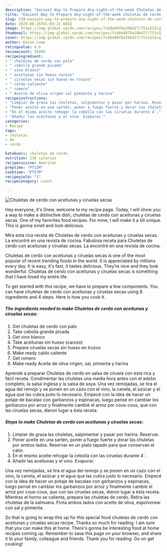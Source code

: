 ```yaml
---
description: "Easiest Way to Prepare Any-night-of-the-week Chuletas de cerdo con aceitunas y ciruelas secas"
title: "Easiest Way to Prepare Any-night-of-the-week Chuletas de cerdo con aceitunas y ciruelas secas"
slug: 539-easiest-way-to-prepare-any-night-of-the-week-chuletas-de-cerdo-con-aceitunas-y-ciruelas-secas
date: 2020-08-25T01:03:21.604Z
image: https://img-global.cpcdn.com/recipes/fcb8e8978a396d27/751x532cq70/chuletas-de-cerdo-con-aceitunas-y-ciruelas-secas-foto-principal.jpg
thumbnail: https://img-global.cpcdn.com/recipes/fcb8e8978a396d27/751x532cq70/chuletas-de-cerdo-con-aceitunas-y-ciruelas-secas-foto-principal.jpg
cover: https://img-global.cpcdn.com/recipes/fcb8e8978a396d27/751x532cq70/chuletas-de-cerdo-con-aceitunas-y-ciruelas-secas-foto-principal.jpg
author: Kevin Lowe
ratingvalue: 4.6
reviewcount: 30496
recipeingredient:
- " chuletas de cerdo con palo"
- " cebolla grande picada"
- " vino blanco"
- " aceitunas sin hueso carozo"
- " ciruelas secas sin hueso en trozos"
- " caldo caliente"
- " romero"
- " Aceite de oliva virgen sal pimienta y harina"
recipeinstructions:
- "Limpiar de grasa las chuletas, salpimentar y pasar por harina. Reservar."
- "Poner aceite en una sartén, poner a fuego fuerte y dorar las chuletas por ambos lados. Reservar en un plato tapado para que conservan el calor."
- "En el mismo aceite rehogar la cebolla con las ciruelas durante 4´."
- "Añadir las aceitunas y el vino. Evaporar."
categories:
- Recipe
tags:
- chuletas
- de
- cerdo

katakunci: chuletas de cerdo 
nutrition: 238 calories
recipecuisine: American
preptime: "PT13M"
cooktime: "PT57M"
recipeyield: "1"
recipecategory: Lunch

---
```



![Chuletas de cerdo con aceitunas y ciruelas secas](https://img-global.cpcdn.com/recipes/fcb8e8978a396d27/751x532cq70/chuletas-de-cerdo-con-aceitunas-y-ciruelas-secas-foto-principal.jpg)

Hey everyone, it's Drew, welcome to my recipe page. Today, I will show you a way to make a distinctive dish, chuletas de cerdo con aceitunas y ciruelas secas. One of my favorites food recipes. For mine, I will make it a bit unique. This is gonna smell and look delicious.

Mira esta rica receta de Chuletas de cerdo con aceitunas y ciruelas secas. La encontré en una revista de cocina. Fabulosa receta para Chuletas de cerdo con aceitunas y ciruelas secas. La encontré en una revista de cocina.

Chuletas de cerdo con aceitunas y ciruelas secas is one of the most popular of recent trending foods in the world. It is appreciated by millions every day. It is easy, it's fast, it tastes delicious. They're nice and they look wonderful. Chuletas de cerdo con aceitunas y ciruelas secas is something that I have loved my entire life.


To get started with this recipe, we have to prepare a few components. You can have chuletas de cerdo con aceitunas y ciruelas secas using 8 ingredients and 4 steps. Here is how you cook it.

<!--inarticleads1-->

##### The ingredients needed to make Chuletas de cerdo con aceitunas y ciruelas secas:

1. Get  chuletas de cerdo con palo
1. Take  cebolla grande picada
1. Get  vino blanco
1. Take  aceitunas sin hueso (carozo)
1. Prepare  ciruelas secas sin hueso en trozos
1. Make ready  caldo caliente
1. Get  romero
1. Make ready  Aceite de oliva virgen, sal, pimienta y harina


Aprende a preparar Chuletas de cerdo en salsa de ciruela con esta rica y fácil receta. Condimentar las chuletas una media hora antes con el adobo completo, la salsa inglesa y la salsa de soya. Una vez remojadas, se tira el agua del remojo y se ponen en un cazo con el vino, la canela, el azúcar y el agua que las cubra justo lo necesario. Empecé con la idea de hacer un potaje de bacalao con garbanzos y espinacas, luego pensé en cambiar los garbanzos por arroz y finalmente cambié el arroz por cous-cous, que con las ciruelas secas, dieron lugar a ésta receta. 

<!--inarticleads2-->

##### Steps to make Chuletas de cerdo con aceitunas y ciruelas secas:

1. Limpiar de grasa las chuletas, salpimentar y pasar por harina. Reservar.
1. Poner aceite en una sartén, poner a fuego fuerte y dorar las chuletas por ambos lados. Reservar en un plato tapado para que conservan el calor.
1. En el mismo aceite rehogar la cebolla con las ciruelas durante 4´.
1. Añadir las aceitunas y el vino. Evaporar.


Una vez remojadas, se tira el agua del remojo y se ponen en un cazo con el vino, la canela, el azúcar y el agua que las cubra justo lo necesario. Empecé con la idea de hacer un potaje de bacalao con garbanzos y espinacas, luego pensé en cambiar los garbanzos por arroz y finalmente cambié el arroz por cous-cous, que con las ciruelas secas, dieron lugar a ésta receta. Mientras el horno se calienta, prepara las chuletas de cerdo. Retira las chuletas de la salmuera. Frota ambos lados con aceite de oliva, espolvorear con sal y pimienta. 

So that is going to wrap this up for this special food chuletas de cerdo con aceitunas y ciruelas secas recipe. Thanks so much for reading. I am sure that you can make this at home. There's gonna be interesting food at home recipes coming up. Remember to save this page on your browser, and share it to your family, colleague and friends. Thank you for reading. Go on get cooking!

